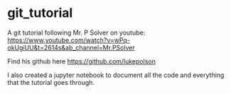 # git_tutorial

A git tutorial following Mr. P Solver on youtube: https://www.youtube.com/watch?v=wPq-okUgiUU&t=2614s&ab_channel=Mr.PSolver

Find his github here https://github.com/lukepolson

I also created a jupyter notebook to document all the code and everything that the tutorial goes through.
